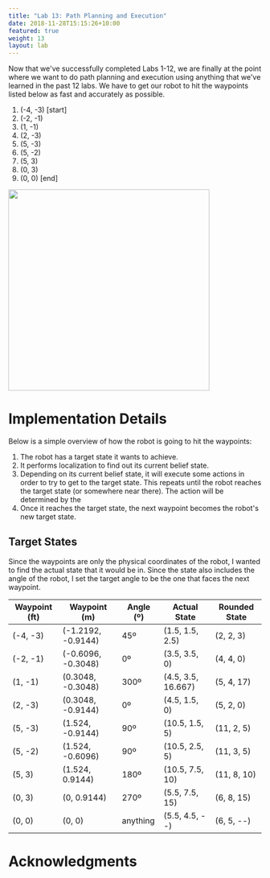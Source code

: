 ```yaml
---
title: "Lab 13: Path Planning and Execution"
date: 2018-11-28T15:15:26+10:00
featured: true
weight: 13
layout: lab
---
```


<style type="text/css">
  .gist {width:700px !important;}
  .gist-file
  .gist-data {max-height: 500px;max-width: 700px;}
</style>

Now that we've successfully completed Labs 1-12, we are finally at the point where we want to do path planning and execution using anything that we've learned in the past 12 labs. We have to get our robot to hit the waypoints listed below as fast and accurately as possible.

1. (-4, -3) [start]
2. (-2, -1)
3. (1, -1)
4. (2, -3)
5. (5, -3)
6. (5, -2)
7. (5, 3)
8. (0, 3)
9. (0, 0) [end]

<p align="left"><img src="../../images/lab13/path.png" height="400" width="400"></p>

# Implementation Details

Below is a simple overview of how the robot is going to hit the waypoints:

1. The robot has a target state it wants to achieve.
2. It performs localization to find out its current belief state.
3. Depending on its current belief state, it will execute some actions in order to try to get to the target state. This repeats until the robot reaches the target state (or somewhere near there). The action will be determined by the 
4. Once it reaches the target state, the next waypoint becomes the robot's new target state.

## Target States

Since the waypoints are only the physical coordinates of the robot, I wanted to find the actual state that it would be in. Since the state also includes the angle of the robot, I set the target angle to be the one that faces the next waypoint.

| Waypoint (ft) | Waypoint (m) | Angle (º) | Actual State | Rounded State |
| -------- | ----- | ------- | -------- | -------- |
| (-4, -3) | (-1.2192, -0.9144) | 45º | (1.5, 1.5, 2.5) | (2, 2, 3) |
| (-2, -1) | (-0.6096, -0.3048) |  0º | (3.5, 3.5, 0) | (4, 4, 0) |
| (1, -1) | (0.3048, -0.3048) | 300º | (4.5, 3.5, 16.667) | (5, 4, 17) |
| (2, -3) | (0.3048, -0.9144) | 0º | (4.5, 1.5, 0) | (5, 2, 0) |
| (5, -3) | (1.524, -0.9144) | 90º | (10.5, 1.5, 5) | (11, 2, 5) |
| (5, -2) | (1.524, -0.6096) | 90º | (10.5, 2.5, 5) | (11, 3, 5) |
| (5,  3) | (1.524, 0.9144) | 180º | (10.5, 7.5, 10) | (11, 8, 10) |
| (0,  3) | (0, 0.9144) | 270º | (5.5, 7.5, 15) | (6, 8, 15) |
| (0,  0) | (0, 0) | anything | (5.5, 4.5, --) | (6, 5, --) |

# Acknowledgments
